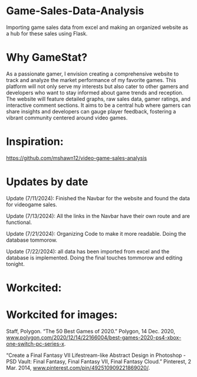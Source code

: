 # Game-Sales-Data-Analysis
Importing game sales data from excel and making an organized website as a hub for these sales using Flask.

# Why GameStat?
As a passionate gamer, I envision creating a comprehensive website to track and analyze the market performance of my favorite games. This platform will not only serve my interests but also cater to other gamers and developers who want to stay informed about game trends and reception. The website will feature detailed graphs, raw sales data, gamer ratings, and interactive comment sections. It aims to be a central hub where gamers can share insights and developers can gauge player feedback, fostering a vibrant community centered around video games.

# Inspiration:
https://github.com/mshawn12/video-game-sales-analysis

# Updates by date
Update (7/11/2024): Finished the Navbar for the website and found the data for videogame sales.

Update (7/13/2024): All the links in the Navbar have their own route and are functional.

Update (7/21/2024): Organizing Code to make it more readable. Doing the database tommorow.

Update (7/22/2024): all data has been imported from excel and the database is implemented. Doing the final touches tommorow and editing tonight.

# Workcited:

# Workcited for images:
Staff, Polygon. “The 50 Best Games of 2020.” Polygon, 14 Dec. 2020, www.polygon.com/2020/12/14/22166004/best-games-2020-ps4-xbox-one-switch-pc-series-x.

“Create a Final Fantasy VII Lifestream-like Abstract Design in Photoshop - PSD Vault: Final Fantasy, Final Fantasy VII, Final Fantasy Cloud.” Pinterest, 2 Mar. 2014, www.pinterest.com/pin/492510909221869020/.


